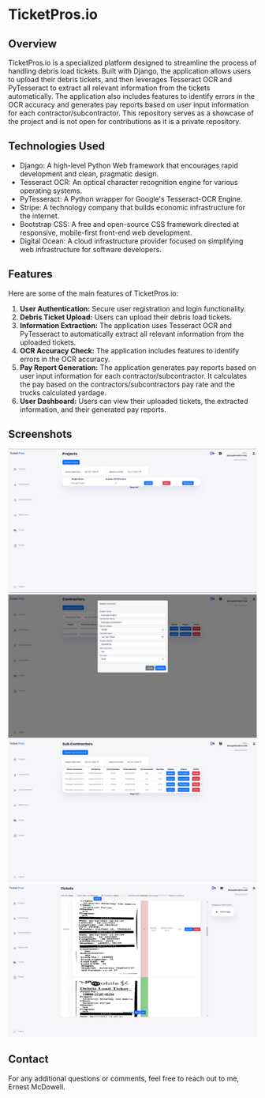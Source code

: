 # TicketPros.io

## Overview

TicketPros.io is a specialized platform designed to streamline the process of handling debris load tickets. Built with Django, the application allows users to upload their debris tickets, and then leverages Tesseract OCR and PyTesseract to extract all relevant information from the tickets automatically. The application also includes features to identify errors in the OCR accuracy and generates pay reports based on user input information for each contractor/subcontractor. This repository serves as a showcase of the project and is not open for contributions as it is a private repository.

## Technologies Used

- Django: A high-level Python Web framework that encourages rapid development and clean, pragmatic design.
- Tesseract OCR: An optical character recognition engine for various operating systems.
- PyTesseract: A Python wrapper for Google's Tesseract-OCR Engine.
- Stripe: A technology company that builds economic infrastructure for the internet.
- Bootstrap CSS: A free and open-source CSS framework directed at responsive, mobile-first front-end web development.
- Digital Ocean: A cloud infrastructure provider focused on simplifying web infrastructure for software developers.

## Features

Here are some of the main features of TicketPros.io:

1. **User Authentication:** Secure user registration and login functionality.
2. **Debris Ticket Upload:** Users can upload their debris load tickets.
3. **Information Extraction:** The application uses Tesseract OCR and PyTesseract to automatically extract all relevant information from the uploaded tickets.
4. **OCR Accuracy Check:** The application includes features to identify errors in the OCR accuracy.
5. **Pay Report Generation:** The application generates pay reports based on user input information for each contractor/subcontractor. It calculates the pay based on the contractors/subcontractors pay rate and the trucks calculated yardage.
6. **User Dashboard:** Users can view their uploaded tickets, the extracted information, and their generated pay reports.

## Screenshots

![Alt text](scrot1.png "Optional title")
![Alt text](scrot2.png "Optional title")
![Alt text](scrot3.png "Optional title")
![Alt text](scrot5.png "Optional title")


## Contact

For any additional questions or comments, feel free to reach out to me, Ernest McDowell.
